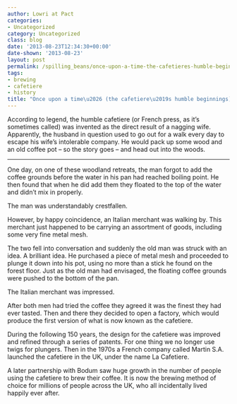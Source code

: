 ```yaml
---
author: Lowri at Pact
categories:
- Uncategorized
category: Uncategorized
class: blog
date: '2013-08-23T12:34:30+00:00'
date-shown: '2013-08-23'
layout: post
permalink: /spilling_beans/once-upon-a-time-the-cafetieres-humble-beginnings
tags:
- brewing
- cafetiere
- history
title: "Once upon a time\u2026 (the cafetiere\u2019s humble beginnings)"
---
```


According to legend, the humble cafetiere (or French press, as it’s sometimes
called) was invented as the direct result of a nagging wife. Apparently, the
husband in question used to go out for a walk every day to escape his wife’s
intolerable company. He would pack up some wood and an old coffee pot – so the
story goes – and head out into the woods.

****

One day, on one of these woodland retreats, the man forgot to add the coffee
grounds before the water in his pan had reached boiling point. He then found
that when he did add them they floated to the top of the water and didn’t mix
in properly.

The man was understandably crestfallen.

However, by happy coincidence, an Italian merchant was walking by. This
merchant just happened to be carrying an assortment of goods, including some
very fine metal mesh.

The two fell into conversation and suddenly the old man was struck with an
idea. A brilliant idea. He purchased a piece of metal mesh and proceeded to
plunge it down into his pot, using no more than a stick he found on the forest
floor. Just as the old man had envisaged, the floating coffee grounds were
pushed to the bottom of the pan.

The Italian merchant was impressed.

After both men had tried the coffee they agreed it was the finest they had
ever tasted. Then and there they decided to open a factory, which would
produce the first version of what is now known as the cafetiere.

During the following 150 years, the design for the cafetiere was improved and
refined through a series of patents. For one thing we no longer use twigs for
plungers. Then in the 1970s a French company called Martin S.A. launched the
cafetiere in the UK, under the name La Cafetiere.

A later partnership with Bodum saw huge growth in the number of people using
the cafetiere to brew their coffee. It is now the brewing method of choice for
millions of people across the UK, who all incidentally lived happily ever
after.